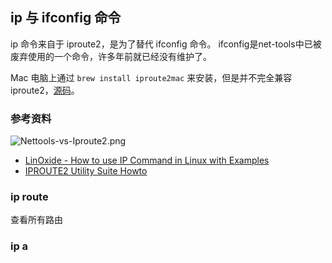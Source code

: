 ## ip 与 ifconfig 命令

ip 命令来自于 iproute2，是为了替代 ifconfig 命令。
ifconfig是net-tools中已被废弃使用的一个命令，许多年前就已经没有维护了。

Mac 电脑上通过 `brew install iproute2mac` 来安装，但是并不完全兼容 iproute2，[源码](https://github.com/brona/iproute2mac)。

### 参考资料

![Nettools-vs-Iproute2.png](https://linoxide.com/wp-content/uploads/2014/05/Linux-Nettools-vs-Iproute2.png)

- [LinOxide - How to use IP Command in Linux with Examples](https://linoxide.com/linux-command/use-ip-command-linux/)
- [IPROUTE2 Utility Suite Howto](http://www.policyrouting.org/iproute2.doc.html)

### ip route

查看所有路由

### ip a
